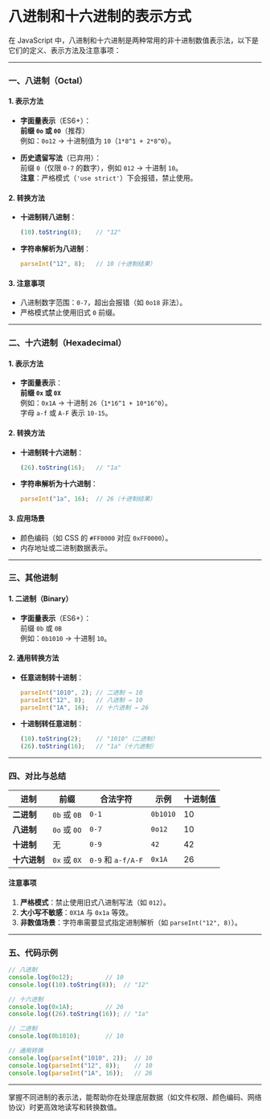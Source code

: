 # 八进制和十六进制的表示方式

在 JavaScript 中，八进制和十六进制是两种常用的非十进制数值表示法，以下是它们的定义、表示方法及注意事项：

---

### **一、八进制（Octal）**
#### **1. 表示方法**
- **字面量表示**（ES6+）：  
  **前缀 `0o` 或 `0O`**（推荐）  
  例如：`0o12` → 十进制值为 `10`（`1*8^1 + 2*8^0`）。

- **历史遗留写法**（已弃用）：  
  前缀 `0`（仅限 `0-7` 的数字），例如 `012` → 十进制 `10`。  
  **注意**：严格模式（`'use strict'`）下会报错，禁止使用。

#### **2. 转换方法**
- **十进制转八进制**：  
  ```javascript
  (10).toString(8);    // "12"
  ```
- **字符串解析为八进制**：  
  ```javascript
  parseInt("12", 8);   // 10（十进制结果）
  ```

#### **3. 注意事项**
- 八进制数字范围：`0-7`，超出会报错（如 `0o18` 非法）。
- 严格模式禁止使用旧式 `0` 前缀。

---

### **二、十六进制（Hexadecimal）**
#### **1. 表示方法**
- **字面量表示**：  
  **前缀 `0x` 或 `0X`**  
  例如：`0x1A` → 十进制 `26`（`1*16^1 + 10*16^0`）。  
  字母 `a-f` 或 `A-F` 表示 `10-15`。

#### **2. 转换方法**
- **十进制转十六进制**：  
  ```javascript
  (26).toString(16);   // "1a"
  ```
- **字符串解析为十六进制**：  
  ```javascript
  parseInt("1a", 16);  // 26（十进制结果）
  ```

#### **3. 应用场景**
- 颜色编码（如 CSS 的 `#FF0000` 对应 `0xFF0000`）。
- 内存地址或二进制数据表示。

---

### **三、其他进制**
#### **1. 二进制（Binary）**
- **字面量表示**（ES6+）：  
  前缀 `0b` 或 `0B`  
  例如：`0b1010` → 十进制 `10`。

#### **2. 通用转换方法**
- **任意进制转十进制**：  
  ```javascript
  parseInt("1010", 2); // 二进制 → 10
  parseInt("12", 8);   // 八进制 → 10
  parseInt("1A", 16);  // 十六进制 → 26
  ```
- **十进制转任意进制**：  
  ```javascript
  (10).toString(2);    // "1010"（二进制）
  (26).toString(16);   // "1a"（十六进制）
  ```

---

### **四、对比与总结**
| **进制**   | **前缀**       | **合法字符**       | **示例**          | **十进制值** |
|------------|----------------|--------------------|-------------------|-------------|
| **二进制** | `0b` 或 `0B`   | `0-1`              | `0b1010`          | 10          |
| **八进制** | `0o` 或 `0O`   | `0-7`              | `0o12`            | 10          |
| **十进制** | 无             | `0-9`              | `42`              | 42          |
| **十六进制**| `0x` 或 `0X`   | `0-9` 和 `a-f/A-F` | `0x1A`            | 26          |

#### **注意事项**
1. **严格模式**：禁止使用旧式八进制写法（如 `012`）。
2. **大小写不敏感**：`0X1A` 与 `0x1a` 等效。
3. **非数值场景**：字符串需要显式指定进制解析（如 `parseInt("12", 8)`）。

---

### **五、代码示例**
```javascript
// 八进制
console.log(0o12);         // 10
console.log((10).toString(8));  // "12"

// 十六进制
console.log(0x1A);         // 26
console.log((26).toString(16)); // "1a"

// 二进制
console.log(0b1010);       // 10

// 通用转换
console.log(parseInt("1010", 2));  // 10
console.log(parseInt("12", 8));    // 10
console.log(parseInt("1A", 16));   // 26
```

---

掌握不同进制的表示法，能帮助你在处理底层数据（如文件权限、颜色编码、网络协议）时更高效地读写和转换数值。